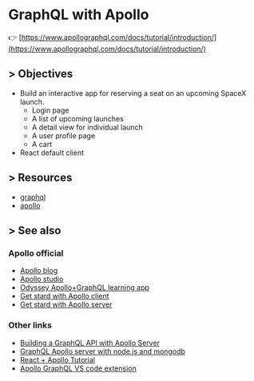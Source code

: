 # GraphQL with Apollo

:point_right: [https://www.apollographql.com/docs/tutorial/introduction/](https://www.apollographql.com/docs/tutorial/introduction/)

## > Objectives

- Build an interactive app for reserving a seat on an upcoming SpaceX launch.
    - Login page
    - A list of upcoming launches
    - A detail view for individual launch
    - A user profile page
    - A cart
- React default client

## > Resources

- [graphql](https://www.npmjs.com/package/graphql)
- [apollo](https://www.apollographql.com/docs/devtools/cli/)

## > See also

### Apollo official

- [Apollo blog](https://www.apollographql.com/blog/)
- [Apollo studio](https://studio.apollographql.com/dev)
- [Odyssey Apollo+GraphQL learning app](https://odyssey.apollographql.com/)
- [Get stard with Apollo client](https://www.apollographql.com/docs/apollo-client/getting-started/)
- [Get stard with Apollo server](https://www.apollographql.com/docs/apollo-server/getting-started/)

### Other links

- [Building a GraphQL API with Apollo Server](https://www.pluralsight.com/courses/graphql-api-apollo-server)
- [GraphQL Apollo server with node.js and mongodb](https://www.udemy.com/course/graphql-apollo-server-api-nodejs-mongodb/)
- [React + Apollo Tutorial](https://www.howtographql.com/react-apollo/0-introduction/)
- [Apollo GraphQL VS code extension](https://marketplace.visualstudio.com/items?itemName=apollographql.vscode-apollo)